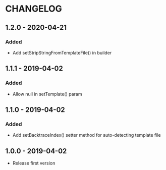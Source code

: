 # CHANGELOG

## 1.2.0 - 2020-04-21

### Added

- Add setStripStringFromTemplateFile() in builder

## 1.1.1 - 2019-04-02

### Added

- Allow null in setTemplate() param

## 1.1.0 - 2019-04-02

### Added

- Add setBacktraceIndex() setter method for auto-detecting template file

## 1.0.0 - 2019-04-02

- Release first version
